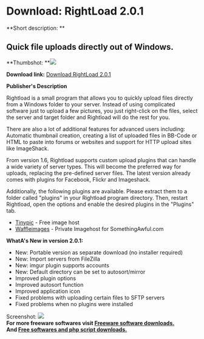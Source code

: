 # Download: RightLoad 2.0.1

**Short description: **

## Quick file uploads directly out of Windows.

  
**Thumbshot: **![](http://www.freewarefiles.com/screenshot/rightload11_md.gif)   
  
**Download link:** [Download RightLoad 2.0.1](http://freesoftwares.boysofts.com/RightLoad_program_25555.html)  
  

**Publisher's Description**  
  

Rightload is a small program that allows you to quickly upload files directly
from a Windows folder to your server. Instead of using complicated software
just to upload a few pictures, you just right-click on the files, select the
server and target folder and Rightload will do the rest for you.

There are also a lot of additional features for advanced users including:
Automatic thumbnail creation, creating a list of uploaded files in BB-Code or
HTML to paste into forums or websites and support for HTTP upload sites like
ImageShack.

From version 1.6, Rightload supports custom upload plugins that can handle a
wide variety of server types. This will become the preferred way for uploads,
replacing the pre-defined server files. The latest version already comes with
plugins for Facebook, Flickr and Imageshack.

Additionally, the following plugins are available. Please extract them to a
folder called "plugins" in your Rightload program directory. Then, restart
Rightload, open the options and enable the desired plugins in the "Plugins"
tab.

  * [Tinypic](http://rightload.org/files/plugins/Tinypic.zip) \- Free image host 
  * [Waffleimages](http://rightload.org/files/plugins/Waffleimages.zip) \- Private Imagehost for SomethingAwful.com 

**WhatA's New in version 2.0.1:**

  * New: Portable version as separate download (no installer required) 
  * New: Import servers from FileZilla 
  * New: imgur plugin supports accounts 
  * New: Default directory can be set to autosort/mirror 
  * Improved plugin options 
  * Improved autosort function 
  * Improved application icon 
  * Fixed problems with uploading certain files to SFTP servers 
  * Fixed problems when no plugins were installed 

  
  
Screenshot: ![](http://www.freewarefiles.com/screenshot/rightload11.gif)  
**For more freeware softwares visit [Freeware software downloads.](http://freesoftwares.boysofts.com/)**   
**And [Free softwares and php script downloads.](http://www.boysofts.com/)**

